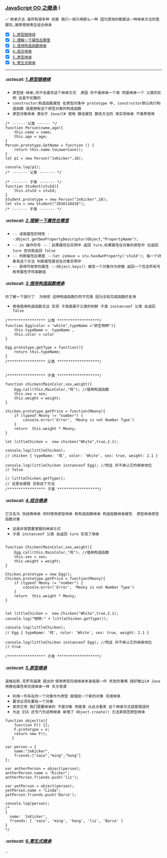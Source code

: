 ### [JavaScript OO 之继承](#top) :grey_exclamation: <b id="top"></b>
:white_check_mark: `继承方法 虽然有很多种 但是 我们一般只用那么一种 因为其他的都是这一种继承方法的垫脚石,推荐使用寄生组合继承`

- [x] [`1.原型链继续`](#proto) 
- [x] [`2.理解一下属性在哪里`](#property) 
- [x] [`3.借用构造函数继承`](#constructor)
- [x] [`4.组合继承`](#useall)
- [x] [`5.原型继承`](#prototype)
- [x] [`6.寄生式继承`](#extend)
----
#####  :octocat: [1.原型链继续](#top) <b id="proto"></b> 
* `原型链-继承,你不会喜欢这个继承方式  原因 你不是继承一个类 而是继承一个 父类的实例 这是不优雅的`
* `constructor`:`构造函数属性 在原型对象中 prototype 中, constructor默认执行构造函数 就是拥有这个原型对象的构造函数 `
* `原型对象继承 类似于 Java/C# 使用 静态属性 静态方法的 来实现继承 不推荐使用`
```node
/* ------ 父类 ------ */
function Person(name,age){
    this.name = name;
    this.age = age;
}
Person.prototype.GetName = function () {
    return this.name.toLowerCase();
}
let p1 = new Person("JxKicker",18);

console.log(p1);
/* ------- 父类 ------- */

/* ------- 子类 ------- */
function Student(stuId){
    this.stuId = stuId;
}
Student.prototype = new Person("JxKicker",18); 
let stu = new Student("2016110418");
/* ------- 子类 ------- */
```
#####  :octocat: [2.理解一下属性在哪里](#top) <b id="property"></b> 
* `-- 读取属性的特性 --`:`Object.getOwnPropertyDescriptor(Object,"PropertyName");`
* `-- in 操作符号 --`：`如果属性在实例中 返回 ture,如果属性在对象的原型中 也返回 ture 否则我返回 false`
* `-- 判断属性在哪里 --`:`let isHave = stu.hasOwnProperty('stuId'); 每一个对象有这个方法 判断属性是否在对象实例中`
* `-- 获得可枚举的属性 --`:`Object.keys() 接受一个对象作为参数 返回一个包含所有可枚举属性字符串数组`

#####  :octocat: [3.借用构造函数继承](#top) <b id="constructor"></b> 
`你了解一下就行了  为啥呢 这种构造函数仍然不完美 因为没有完成函数的复用`
* `使用借用构造函数无法 实现 子类是属于父类的判断 子类 instanceof 父类 会返回 false`
```node
/***************** 父类 *******************/
function Egg(color = "white",typeName ="卵生物种"){
    this.typeName =  typeName ,
    this.color = color
}

Egg.prototype.getType = function(){
    return this.typeName;
}
/***************** 父类 *******************/


/***************** 子类 *******************/

function chicken(MainColor,sex,weight){
    Egg.call(this,MainColor,"鸡"); //借用构造函数
    this.sex = sex;
    this.weight = weight;
}

chicken.prototype.getPrice = function(Meony){
    if (typeof Meony != "number") {
        console.error('Error', 'Meony is not Number Type')
    }
    return  this.weight * Meony;
}

let littleChicken =  new chicken("White",true,2.1);

console.log(littleChicken);
// chicken { typeName: '鸡', color: 'White', sex: true, weight: 2.1 }

console.log(littleChicken instanceof Egg); //而且 并不承认它的继承地位
// false

// littleChicken.getType();
// 这里会报错 没有这个方法
/***************** 子类 *******************/
```

#####  :octocat: [4.组合继承](#top) <b id="useall"></b> 
`它又名为 伪经典继承 同时使用原型继承 和构造函数继承 构造函数继承属性  原型继承原型函数对象`
* `这是非常需要掌握的继承方式 `
* `子类 instanceof 父类 会返回 ture 实现了继承`
```node

function Chicken(MainColor,sex,weight){
    Egg.call(this,MainColor,"鸡"); //借用构造函数
    this.sex = sex;
    this.weight = weight;
}

Chicken.prototype = new Egg();
Chicken.prototype.getPrice = function(Meony){
    if (typeof Meony != "number") {
        console.error('Error', 'Meony is not Number Type')
    }
    return  this.weight * Meony;
}


let littleChicken =  new Chicken("White",true,2.1);
console.log("物种:" + littleChicken.getType());

console.log(littleChicken);
// Egg { typeName: '鸡', color: 'White', sex: true, weight: 2.1 }

console.log(littleChicken instanceof Egg); //而且 并不承认它的继承地位
// true

/***************** 子类 *******************/
```

#####  :octocat: [5.原型继承](#top) <b id="prototype"></b> 
`道格拉斯.克罗克福德 提出的` `使用原型完成继承本身就是一件 失败的事情 就好像让C# Java用静态属性来完成继承一样 天方夜谭`
* `利用一件存在的一个对象作为原型 赋值给一个新的对象 完成继承`
* `要求必须先要有一个对象`
* `放弃它吧 我们需要继承的 不是对象 而是类 从这点看来 这个继承方式就是错误的 `
* `为此 ES5 还专门为这种继承 新增了 Object.create() 方法来规范原型继承`
```node
function object(o){
    function F() {};
    F.prototype = o;
    return new F();
   }

var person = {
    name:"JxKicker",
    friends:["xaio","ming","hong"]
};

var antherPerson = object(person);
antherPerson.name = "Kicker";
antherPerson.friends.push('liz');

var yetPerson = object(person);
yetPerson.name = "Linda";
yetPerson.friends.push('Barce');

console.log(person);
/*
{ 
  name: 'JxKicker',
  friends: [ 'xaio', 'ming', 'hong', 'liz', 'Barce' ] 
}
*/
```
#####  :octocat: [6.寄生式继承](#top) <b id="extend"></b> 
``


